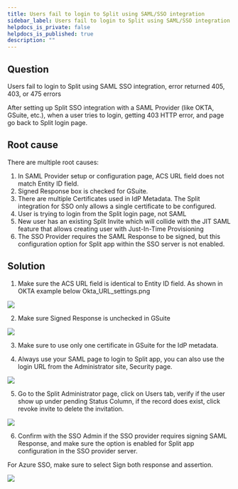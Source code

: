 ```yaml
---
title: Users fail to login to Split using SAML/SSO integration
sidebar_label: Users fail to login to Split using SAML/SSO integration
helpdocs_is_private: false
helpdocs_is_published: true
description: ""
---
```


<p>
  <button hidden style={{borderRadius:'8px', border:'1px', fontFamily:'Courier New', fontWeight:'800', textAlign:'left'}}> help.split.io link: https://help.split.io/hc/en-us/articles/360032252031-User-fail-to-login-to-Split-using-SAML-SSO-integration-error-returned-405-403-or-475-errors </button>
</p>

## Question

Users fail to login to Split using SAML SSO integration, error returned 405, 403, or 475 errors

After setting up Split SSO integration with a SAML Provider (like OKTA, GSuite, etc.), when a user tries to login, getting 403 HTTP error, and page go back to Split login page.

## Root cause

There are multiple root causes:

1. In SAML Provider setup or configuration page, ACS URL field does not match Entity ID field.
2. Signed Response box is checked for GSuite. 
3. There are multiple Certificates used in IdP Metadata. The Split integration for SSO only allows a single certificate to be configured.
4. User is trying to login from the Split login page, not SAML
5. New user has an existing Split Invite which will collide with the JIT SAML feature that allows creating user with Just-In-Time Provisioning
6. The SSO Provider requires the SAML Response to be signed, but this configuration option for Split app within the SSO server is not enabled.

## Solution

1. Make sure the ACS URL field is identical to Entity ID field. As shown in OKTA example below
Okta_URL_settings.png

![](https://help.split.io/hc/article_attachments/360039801412/Okta_URL_settings.png)

2. Make sure Signed Response is unchecked in GSuite

![](https://help.split.io/hc/article_attachments/360039784711/GSuite_Security-provider-details.png)

3. Make sure to use only one certificate in GSuite for the IdP metadata.

4. Always use your SAML page to login to Split app, you can also use the login URL from the Administrator site, Security page.

![](https://help.split.io/hc/article_attachments/360039801952/Screen_Shot_2019-10-01_at_11.46.45_AM.png)

5. Go to the Split Administrator page, click on Users tab, verify if the user show up under pending Status Column, if the record does exist, click revoke invite to delete the invitation.

![](https://help.split.io/hc/article_attachments/360049469472/Screen_Shot_2019-10-01_at_11.32.46_AM.png)

6. Confirm with the SSO Admin if the SSO provider requires signing SAML Response, and make sure the option is enabled for Split app configuration in the SSO provider server.

For Azure SSO, make sure to select Sign both response and assertion.

![](https://help.split.io/hc/article_attachments/360068428792/unnamed.png)